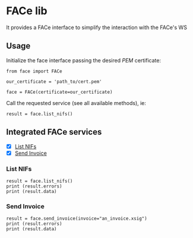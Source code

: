 # FACe lib

It provides a FACe interface to simplify the interaction with the FACe's WS

## Usage

Initialize the face interface passing the desired *PEM* certificate:

```
from face import FACe

our_certificate = 'path_to/cert.pem'

face = FACe(certificate=our_certificate)
```

Call the requested service (see all available methods), ie:

```
result = face.list_nifs()
```

## Integrated FACe services
- [x] [List NIFs](#list-nifs)
- [x] [Send Invoice](#send-invoice)

### List NIFs
```
result = face.list_nifs()
print (result.errors)
print (result.data)
```


### Send Invoice
```
result = face.send_invoice(invoice="an_invoice.xsig")
print (result.errors)
print (result.data)
```
